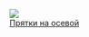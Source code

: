 ![](/books/sf_action/Владимир%20Николаевич%20Васильев/Прятки%20на%20осевой.jpg)  
[Прятки на осевой](/books/sf_action/Владимир%20Николаевич%20Васильев/Прятки%20на%20осевой)
